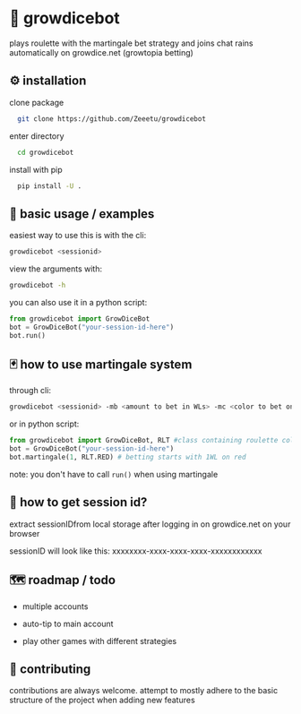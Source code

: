 # 🎲 growdicebot

plays roulette with the martingale bet strategy and joins chat rains automatically on growdice.net (growtopia betting)

## ⚙️ installation

clone package

```bash
  git clone https://github.com/Zeeetu/growdicebot
```

enter directory

```bash
  cd growdicebot
```

install with pip

```bash
  pip install -U .
```

## 📙 basic usage / examples

easiest way to use this is with the cli:

```bash
growdicebot <sessionid>
```

view the arguments with:

```bash
growdicebot -h
```

you can also use it in a python script:

```python
from growdicebot import GrowDiceBot
bot = GrowDiceBot("your-session-id-here")
bot.run()
```

## 🃏 how to use martingale system

through cli:

```bash
growdicebot <sessionid> -mb <amount to bet in WLs> -mc <color to bet on>
```

or in python script:

```python
from growdicebot import GrowDiceBot, RLT #class containing roulette colors
bot = GrowDiceBot("your-session-id-here")
bot.martingale(1, RLT.RED) # betting starts with 1WL on red
```

note: you don't have to call `run()` when using martingale

## 🔎 how to get session id?

extract sessionIDfrom local storage after logging in on growdice.net on your browser

sessionID will look like this: xxxxxxxx-xxxx-xxxx-xxxx-xxxxxxxxxxxx

## 🗺️ roadmap / todo

- multiple accounts

- auto-tip to main account

- play other games with different strategies

## 🏅 contributing

contributions are always welcome. attempt to mostly adhere to the basic structure of the project when adding new features
